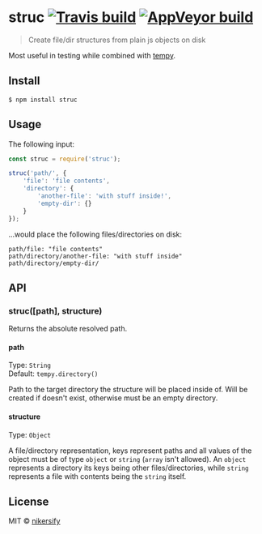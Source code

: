 # struc [![Travis build](https://travis-ci.org/nikersify/struc.svg?branch=master)](https://travis-ci.org/nikersify/struc) [![AppVeyor build](https://ci.appveyor.com/api/projects/status/f6bhfklqk61bnqrc?svg=true)](https://ci.appveyor.com/project/nikersify/struc)

> Create file/dir structures from plain js objects on disk

Most useful in testing while combined with [tempy](https://github.com/sindresorhus/tempy).


## Install

```
$ npm install struc
```


## Usage

The following input:

```js
const struc = require('struc');

struc('path/', {
	'file': 'file contents',
	'directory': {
		'another-file': 'with stuff inside!',
		'empty-dir': {}
	}
});
```

...would place the following files/directories on disk:

```
path/file: "file contents"
path/directory/another-file: "with stuff inside"
path/directory/empty-dir/
```


## API

### struc([path], structure)

Returns the absolute resolved path.

#### path

Type: `String`<br>
Default: `tempy.directory()`

Path to the target directory the structure will be placed inside of. Will be created if doesn't exist, otherwise must be an empty directory.

#### structure

Type: `Object`

A file/directory representation, keys represent paths and all values of the object must be of type `object` or `string` (`array` isn't allowed). An `object` represents a directory its keys being other files/directories, while `string` represents a file with contents being the `string` itself.


## License

MIT © [nikersify](https://nikerino.com)
